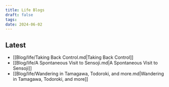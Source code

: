 ```yaml
---
title: Life Blogs
draft: false
tags: 
date: 2024-06-02
---
```


## Latest

<!-- QueryToSerialize: list where contains(tags, "life") and draft != true sort date desc limit 15 -->
<!-- SerializedQuery: list where contains(tags, "life") and draft != true sort date desc limit 15 -->
- [[Blog/life/Taking Back Control.md|Taking Back Control]]
- [[Blog/life/A Spontaneous Visit to Sensoji.md|A Spontaneous Visit to Sensoji]]
- [[Blog/life/Wandering in Tamagawa, Todoroki, and more.md|Wandering in Tamagawa, Todoroki, and more]]
<!-- SerializedQuery END -->


